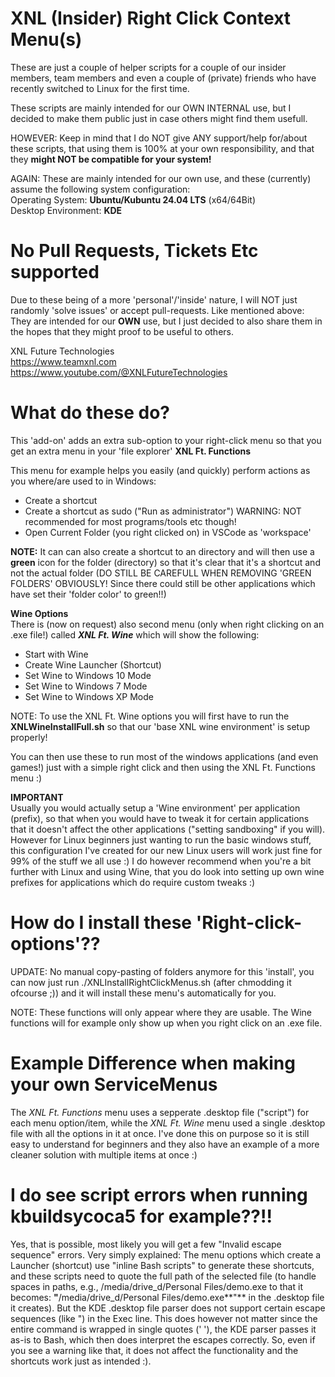 # XNL (Insider) Right Click Context Menu(s)
These are just a couple of helper scripts for a couple of our insider members, team members and even a couple of (private) friends who have recently switched to Linux for the first time.
  
These scripts are mainly intended for our OWN INTERNAL use, but I decided to make them public just in case others might find them usefull. 
  
HOWEVER: Keep in mind that I do NOT give ANY support/help for/about these scripts, that using them is 100% at your own responsibility, and that they **might NOT be compatible for your system!**  
  
AGAIN: These are mainly intended for our own use, and these (currently) assume the following system configuration:  
Operating System: **Ubuntu/Kubuntu 24.04 LTS** (x64/64Bit)  
Desktop Environment: **KDE**  

# No Pull Requests, Tickets Etc supported
Due to these being of a more 'personal'/'inside' nature, I will NOT just randomly 'solve issues' or accept pull-requests. Like mentioned above: They are intended for our **OWN** use, but I just decided to also share them in the hopes that they might proof to be useful to others.
  
XNL Future Technologies  
https://www.teamxnl.com  
https://www.youtube.com/@XNLFutureTechnologies  

# What do these do?
This 'add-on' adds an extra sub-option to your right-click menu so that you get an extra menu in your 'file explorer' **XNL Ft. Functions**  
  
This menu for example helps you easily (and quickly) perform actions as you where/are used to in Windows:
- Create a shortcut
- Create a shortcut as sudo ("Run as administrator") WARNING: NOT recommended for most programs/tools etc though!
- Open Current Folder (you right clicked on) in VSCode as 'workspace'

**NOTE:** It can can also create a shortcut to an directory and will then use a **green** icon for the folder (directory) so that it's clear that it's a shortcut and not the actual folder (DO STILL BE CAREFULL WHEN REMOVING 'GREEN FOLDERS' OBVIOUSLY! Since there could still be other applications which have set their 'folder color' to green!!)
  
**Wine Options**  
There is (now on request) also second menu (only when right clicking on an .exe file!) called ***XNL Ft. Wine*** which will show the following:
- Start with Wine
- Create Wine Launcher (Shortcut)
- Set Wine to Windows 10 Mode
- Set Wine to Windows 7 Mode
- Set Wine to Windows XP Mode

NOTE: To use the XNL Ft. Wine options you will first have to run the **XNLWineInstallFull.sh** so that our 'base XNL wine environment' is setup properly!  
  
You can then use these to run most of the windows applications (and even games!) just with a simple right click and then using the XNL Ft. Functions menu :)  

**IMPORTANT**  
Usually you would actually setup a 'Wine environment' per application (prefix), so that when you would have to tweak it for certain applications that it doesn't affect the other applications ("setting sandboxing" if you will). However for Linux beginners just wanting to run the basic windows stuff, this configuration I've created for our new Linux users will work just fine for 99% of the stuff we all use :) I do however recommend when you're a bit further with Linux and using Wine, that you do look into setting up own wine prefixes for applications which do require custom tweaks :)

  
# How do I install these 'Right-click-options'??
UPDATE: No manual copy-pasting of folders anymore for this 'install', you can now just run ./XNLInstallRightClickMenus.sh (after chmodding it ofcourse ;)) and it will install these menu's automatically for you.
  
NOTE: These functions will only appear where they are usable. The Wine functions will for example only show up when you right click on an .exe file.

# Example Difference when making your own ServiceMenus
The *XNL Ft. Functions* menu uses a sepperate .desktop file ("script") for each menu option/item, while the *XNL Ft. Wine* menu used a single .desktop file with all the options in it at once. I've done this on purpose so it is still easy to understand for beginners and they also have an example of a more cleaner solution with multiple items at once :)

# I do see script errors when running kbuildsycoca5 for example??!!
Yes, that is possible, most likely you will get a few "Invalid escape sequence" errors. Very simply explained: The menu options which create a Launcher (shortcut) use "inline Bash scripts" to generate these shortcuts, and these scripts need to quote the full path of the selected file (to handle spaces in paths, e.g., /media/drive_d/Personal Files/demo.exe to that it becomes: **"**/media/drive_d/Personal Files/demo.exe**"** in the .desktop file it creates). But the KDE .desktop file parser does not support certain escape sequences (like \") in the Exec line. This does however not matter since the entire command is wrapped in single quotes (' '), the KDE parser passes it as-is to Bash, which then does interpret the escapes correctly. So, even if you see a warning like that, it does not affect the functionality and the shortcuts work just as intended :).




